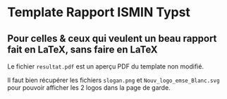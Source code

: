 # Template Rapport ISMIN Typst 

## Pour celles & ceux qui veulent un beau rapport fait en LaTeX, sans faire en LaTeX

Le fichier `resultat.pdf` est un aperçu PDF du template non modifié.

Il faut bien récupérer les fichiers `slogan.png` et `Nouv_logo_emse_Blanc.svg` pour pouvoir afficher les 2 logos dans la page de garde.



